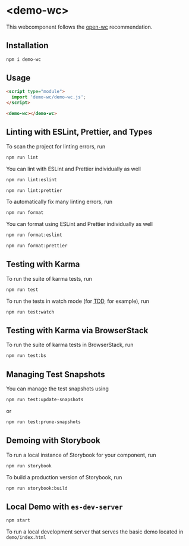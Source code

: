 # \<demo-wc>

This webcomponent follows the [open-wc](https://github.com/open-wc/open-wc) recommendation.

## Installation
```bash
npm i demo-wc
```

## Usage
```html
<script type="module">
  import 'demo-wc/demo-wc.js';
</script>

<demo-wc></demo-wc>
```

## Linting with ESLint, Prettier, and Types
To scan the project for linting errors, run
```bash
npm run lint
```

You can lint with ESLint and Prettier individually as well
```bash
npm run lint:eslint
```
```bash
npm run lint:prettier
```

To automatically fix many linting errors, run
```bash
npm run format
```

You can format using ESLint and Prettier individually as well
```bash
npm run format:eslint
```
```bash
npm run format:prettier
```

## Testing with Karma
To run the suite of karma tests, run
```bash
npm run test
```

To run the tests in watch mode (for <abbr title="test driven development">TDD</abbr>, for example), run

```bash
npm run test:watch
```

## Testing with Karma via BrowserStack
To run the suite of karma tests in BrowserStack, run
```bash
npm run test:bs
```

## Managing Test Snapshots
You can manage the test snapshots using
```bash
npm run test:update-snapshots
```
or
```bash
npm run test:prune-snapshots
```

## Demoing with Storybook
To run a local instance of Storybook for your component, run
```bash
npm run storybook
```

To build a production version of Storybook, run
```bash
npm run storybook:build
```


## Local Demo with `es-dev-server`
```bash
npm start
```
To run a local development server that serves the basic demo located in `demo/index.html`

